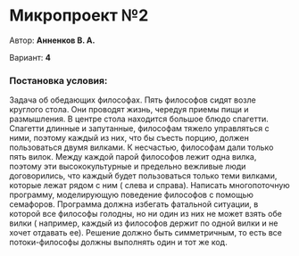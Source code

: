 # Микропроект №2

Автор: __Анненков В. А.__

Вариант: __4__

### Постановка условия:

Задача об обедающих философах. Пять философов сидят возле круглого стола. Они проводят жизнь, чередуя приемы пищи и
размышления. В центре стола находится большое блюдо спагетти. Спагетти длинные и запутанные, философам тяжело
управляться с ними, поэтому каждый из них, что бы съесть порцию, должен пользоваться двумя вилками. К несчастью,
философам дали только пять вилок. Между каждой парой философов лежит одна вилка, поэтому эти высококультурные и
предельно вежливые люди договорились, что каждый будет пользоваться только теми вилками, которые лежат рядом с ним (
слева и справа). Написать многопоточную программу, моделирующую поведение философов с помощью семафоров. Программа
должна избегать фатальной ситуации, в которой все философы голодны, но ни один из них не может взять обе вилки (
например, каждый из философов держит по одной вилки и не хочет отдавать ее). Решение должно быть симметричным, то есть
все потоки-философы должны выполнять один и тот же код.